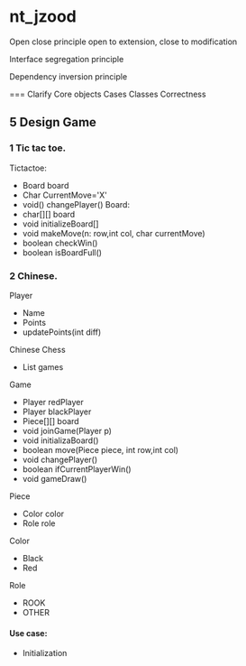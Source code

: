 # nt_jzood

Open close principle
open to extension, close to modification

Interface segregation principle

Dependency inversion principle

===
Clarify
Core objects
Cases
Classes
Correctness




## 5 Design Game
### 1 Tic tac toe.
Tictactoe: 
- Board board
- Char CurrentMove='X'
- void() changePlayer()
Board: 
- char[][] board
- void initializeBoard[]
- void makeMove(n: row,int col, char currentMove)
- boolean checkWin()
- boolean isBoardFull()


### 2 Chinese.  

Player
- Name
- Points
- updatePoints(int diff)  

Chinese Chess
- List<Game> games  
  
Game  
- Player redPlayer
- Player blackPlayer
- Piece[][] board
- void joinGame(Player p)
- void initializaBoard()
- boolean move(Piece piece, int row,int col) 
- void changePlayer()
- boolean ifCurrentPlayerWin()
- void gameDraw()
  
  
Piece  
- Color color
- Role role  

<Enum> Color
- Black
- Red  
  
<Enum> Role
- ROOK
- OTHER


#### Use case:
- Initialization
